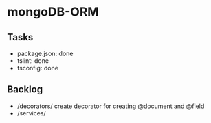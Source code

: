 # mongoDB-ORM

## Tasks

- package.json: done
- tslint: done
- tsconfig: done

## Backlog

- /decorators/ create decorator for creating @document and @field
- /services/

